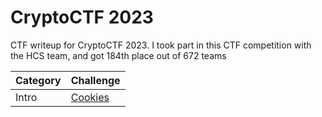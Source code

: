 # CryptoCTF 2023
CTF writeup for CryptoCTF 2023. I took part in this CTF competition with the HCS team, and got 184th place out of 672 teams

| Category | Challenge |
| --- | --- |
| Intro | [Cookies](/CryptoCTF%202023/Blue%20Office/)